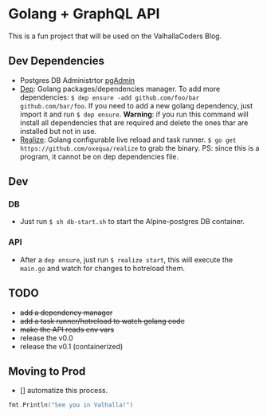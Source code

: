 # Golang + GraphQL API

This is a fun project that will be used on the ValhallaCoders Blog.

## Dev Dependencies

- Postgres DB Administrtor [pgAdmin](https://www.pgadmin.org/download/)
- [Dep](https://golang.github.io/dep/docs/installation.html): Golang packages/dependencies manager. To add more dependencies: `$ dep ensure -add github.com/foo/bar github.com/bar/foo`. If you need to add a new golang dependency, just import it and run `$ dep ensure`. **Warning**: if you run this command will install all dependencies that are required and delete the ones thar are installed but not in use.
- [Realize](https://github.com/oxequa/realize): Golang configurable live reload and task runner. `$ go get https://github.com/oxequa/realize` to grab the binary. PS: since this is a program, it cannot be on dep dependencies file.

## Dev

<!-- The DB and the API must run in the same network, to create the isolated network, run:`$ docker network create isolated` -->

### DB

- Just run `$ sh db-start.sh` to start the Alpine-postgres DB container.

### API

- After a `dep ensure`, just run `$ realize start`, this will execute the `main.go` and watch for changes to hotreload them.

## TODO

- ~~add a dependency manager~~
- ~~add a task runner/hotreload to watch golang code~~
- ~~make the API reads env vars~~
- release the v0.0
- release the v0.1 (containerized)

## Moving to Prod

- [] automatize this process.

```go
fmt.Println("See you in Valhalla!")
```
